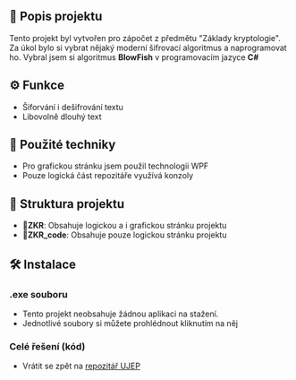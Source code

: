 ## 📜 Popis projektu

Tento projekt byl vytvořen pro zápočet z předmětu "Základy kryptologie".
Za úkol bylo si vybrat nějaký moderní šifrovací algoritmus a naprogramovat ho.
Vybral jsem si algoritmus **BlowFish** v programovacím jazyce **C#**

## ⚙️ Funkce
- Šiforvání i dešifrování textu
- Libovolně dlouhý text

## 🧠 Použité techniky

- Pro grafickou stránku jsem použil technologii WPF
- Pouze logická část repozitáře využívá konzoly
  

## 📂 Struktura projektu

- **📂ZKR**: Obsahuje logickou a i grafickou stránku projektu
- **📂ZKR_code**: Obsahuje pouze logickou stránku projektu


## 🛠️ Instalace
### .exe souboru
- Tento projekt neobsahuje žádnou aplikaci na stažení.
- Jednotlivé soubory si můžete prohlédnout kliknutím na něj
### Celé řešení (kód)
- Vrátit se zpět na [repozitář UJEP](../)


